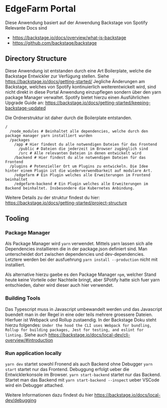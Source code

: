 # EdgeFarm Portal

Diese Anwendung basiert auf der Anwendung Backstage von Spotify
Relevante Docs sind

- https://backstage.io/docs/overview/what-is-backstage
- https://github.com/backstage/backstage

## Directory Structure

Diese Anwendung ist entstanden durch eine Art Boilerplate, welche die Backstage Entwickler zur Verfügung stellen. Siehe https://backstage.io/docs/getting-started/
Jegliche Änderungen am Backstage, welches von Spotify kontinuierlich weiterentwickelt wird, sind nicht direkt in diese Portal Anwendung einzupflegen sondern über den yarn package Manager verwaltet. Spotify bietet hierzu einen Ausführlichen Upgrade Guide an: https://backstage.io/docs/getting-started/keeping-backstage-updated

Die Ordnerstruktur ist daher durch die Boilerplate entstanden.

```
/
  /node_modules # Beinhaltet alle dependencies, welche durch den package manager yarn installiert wurden
  /packages
    /app # Hier findest du alle notwendigen Dateien für das Frontend
      /public # Dateien die jederzeit im Browser zugänglich sind
      /src # Alle relevanten Dateien in denen entwickelt wird
    /backend # Hier findest du alle notwendigen Dateien für das Frontend
  /plugins # Potenzieller Ort um Plugins zu entwickeln. Die Idee hinter einem Plugin ist die wiederverwendbarkeit auf modulare Art.
    /edgefarm # Ein Plugin welches alle Erweiterungen im Frontend beinhaltet
    /edgefarm-backend # Ein Plugin welches alle Erweiterungen im Backend beinhaltet. Insbesondere die Kubernetes Anbindung.
```

Weitere Details zu der struktur findest du hier: https://backstage.io/docs/getting-started/project-structure

## Tooling

### Package Manager

Als Package Manager wird `yarn` verwendet. Mittels yarn lassen sich alle Dependencies installieren die in der package.json definiert sind. Man unterscheidet dort zwischen dependencies und dev-dependencies. Letztere werden bei der ausfuehrung `yarn install --production` nicht mit installiert.

Als alternative hierzu gaebe es den Package Manager `npm`, welcher Stand heute keine Vorteile oder Nachteile bringt, aber SPotify hatte sich fuer yarn entschieden, daher wird dieser auch hier verwendet.

### Building Tools

Das Typescript muss in Javascript umbewandelt werden und das Javascript buendelt man in der Regel in eine oder teils mehrere groessere Dateien. Hierfuer ist Webpack und Rollup zustaendig.
In der Backstage Doku steht hierzu folgendes: `Under the hood the CLI uses Webpack for bundling, Rollup for building packages, Jest for testing, and eslint for linting.`
Siehe auch https://backstage.io/docs/local-dev/cli-overview/#introduction

### Run application locally

`yarn dev` startet sowohl Fronend als auch Backend ohne Debugger
`yarn start` startet nur das Frontend. Debuggung erfolgt ueber die Entwicklerkonsole im Browser.
`yarn start-backend` startet nur das Backend. Startet man das Backend mit `yarn start-backend --inspect` ueber VSCode wird ein Debugger attached.

Weitere Informationen dazu findest du hier https://backstage.io/docs/local-dev/debugging

